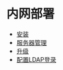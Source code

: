 # 内网部署

* [安装](index.md#安装)
* [服务器管理](index.md#服务器管理)
* [升级](index.md#升级)
* [配置LDAP登录](index.md#配置LDAP登录)
